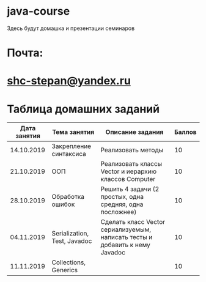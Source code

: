 # java-course
Здесь будут домашка и презентации семинаров

# Почта:
# shc-stepan@yandex.ru

# Таблица домашних заданий

| Дата занятия | Тема занятия           | Описание задания   | Баллов |
|--------------|------------------------|--------------------|--------|
| 14.10.2019   | Закрепление синтаксиса | Реализовать методы | 10     |
| 21.10.2019   | ООП                    | Реализовать классы Vector и иерархию классов Computer                    |    10    |
| 28.10.2019   | Обработка ошибок       | Решить 4 задачи (2 простых, одна средняя, одна посложнее)                |    10    |
| 04.11.2019   | Serialization, Test, Javadoc         | Сделать класс Vector сериализуемым, написать тесты и добавить к нему Javadoc                     |    10    |
| 11.11.2019   | Collections, Generics  |                                                                          |    10    |
